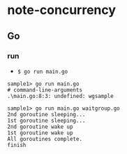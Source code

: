# note-concurrency

## Go
### run
  + `$ go run main.go`

```
sample1> go run main.go
# command-line-arguments
.\main.go:8:3: undefined: wgsample
```

```
sample1> go run main.go waitgroup.go
2nd goroutine sleeping...
1st goroutine sleeping...
2nd goroutine wake up
1st goroutine wake up
All goroutines complete.
finish
```
